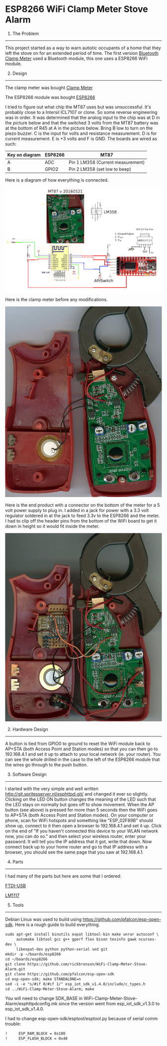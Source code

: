   ESP8266 WiFi Clamp Meter Stove Alarm
==========================================

1. The Problem
--------------

  This project started as a way to warn autistic occupants of a home
that they left the stove on for an extended period of time.  The first
version
[Bluetooth Clamp Meter](https://github.com/rickbronson/Bluetooth-Clamp-Meter-Stove-Alarm) used
a Bluetooth module, this one uses a ESP8266 WiFi module.

2. Design
--------------

  The clamp meter was bought [Clamp Meter](https://www.aliexpress.com/item/MT87-3-1-2-Digits-LCD-Digital-Clamp-Meter-AC-DC-Voltmeter-AC-Ammeter-Ohmmeter-Diode/32437352606.html?spm=2114.13010608.0.0.xfcRNw)

  The ESP8266 module was bought [ESP8266](https://www.aliexpress.com/item/The-new-ESP8266-ESP-12E-serial-WIFI-wireless-module-wireless-transceiver-Complete-circuit-impedance-matching-better/32320927821.html?spm=2114.13010308.0.0.mH8AbN)

  I tried to figure out what chip the MT87 uses but was unsuccessful.
It's probably close to a Intersil ICL7107 or clone.  So some reverse
engineering was in order.  It was determined that the analog input to
the chip was at D in the picture below and that the switched 3 volts
from the MT87 battery was at the bottom of R45 at A in the picture
below.  Bring B low to turn on the piezo buzzer.  C is the input for
volts and resistance measurement.  D is for current measurement.  E is
+3 volts and F is GND.  The boards are wired as such:

| Key on diagram  | ESP8266      | MT87  |
| ------------- | ------------- | ------------- |
|A              | ADC  |Pin 1 LM358 (Current measurement) |
|B              | GPIO2 | Pin 2 LM358 (set low to beep)    |

  Here is a diagram of how everything is connected.

![alt text](https://github.com/rickbronson/WiFi-Clamp-Meter-Stove-Alarm/blob/master/docs/hardware/stove-alarm5.png)

Here is the clamp meter before any modifications.

![alt text](https://github.com/rickbronson/WiFi-Clamp-Meter-Stove-Alarm/blob/master/docs/hardware/before.png)

  Here is the end product with a connector on the bottom of the meter
for a 5 volt power supply to plug in.  I added in a jack for power
with a 3.3 volt regulator soldered in at the jack to feed 3.3v to the
ESP8266 and the meter.  I had to clip off the header pins from the
bottom of the WiFi board to get it down in height so it would fit
inside the meter.

![alt text](https://github.com/rickbronson/WiFi-Clamp-Meter-Stove-Alarm/blob/master/docs/hardware/finished.png)

2. Hardware Design
--------------
 
  A button is tied from GPIO0 to ground to
	reset the WiFi module back to AP+STA (both Access Point and Station
	modes) so that you can then go to 192.168.4.1 and set it up to
	attach to your local network (ie. your router).  You can see the
	whole drilled in the case to the left of the ESP8266 module that the
	wires go through to the push button.

3. Software Design
--------------

  I started with the very simple and well written
	http://git.spritesserver.nl/esphttpd.git/ and changed it ever so
	slightly.  Clicking on the LED ON button changes the meaning of the
	LED such that the LED stays on normally but goes off to show
	movement.  When the AP button (see above) is pressed for more than 5
	seconds then the WiFi goes to AP+STA (both Access Point and Station
	modes).  On your computer or phone, scan for WiFi hotspots and
	something like "ESP_02F89B" should show up, connect to it then open
	a browser to 192.168.4.1 and set it up.  Click on the end of "If you
	haven't connected this device to your WLAN network now, you can do
	so." and then select your wireless router, enter your password.  It
	will tell you the IP address that it got, write that down.  Now
	connect back up to your home router and go to that IP address with a
	browser, you should see the same page that you saw at 192.168.4.1.

4. Parts
--------------
  I had many of the parts but here are some that I ordered:

[FTDI-USB](http://www.aliexpress.com/item/1pcs-FT232RL-FTDI-USB-3-3V-5-5V-to-TTL-Serial-Adapter-Module-for-Arduino-Mini/2019421866.html)

[LM1117](http://www.aliexpress.com/item/Free-Shipping-10PCS-LOT-Original-AMS1117-3-3V-AMS1117-LM1117-Voltage-Regulator-We-only-provide-good/32452410702.html)

5. Tools
--------------

  Debian Linux was used to build using
  https://github.com/pfalcon/esp-open-sdk.  Here is a rough guide to
  build everything.

```
sudo apt-get install binutils expat libtool-bin make unrar autoconf \
     automake libtool gcc g++ gperf flex bison texinfo gawk ncurses-dev \
     libexpat-dev python python-serial sed git
mkdir -p ~/boards/esp8266
cd ~/boards/esp8266
git clone https://github.com/rickbronson/WiFi-Clamp-Meter-Stove-Alarm.git
git clone https://github.com/pfalcon/esp-open-sdk
cd esp-open-sdk; make STANDALONE=n
sed -i -e "s/#if 0/#if 1/" esp_iot_sdk_v1.4.0/include/c_types.h
cd ../WiFi-Clamp-Meter-Stove-Alarm; make
```

  You will need to change SDK_BASE in
WiFi-Clamp-Meter-Stove-Alarm/esphttpdconfig.mk since the version
went from esp_iot_sdk_v1.3.0 to esp_iot_sdk_v1.4.0.

  I had to change esp-open-sdk/esptool/esptool.py because of serial
comm trouble:

```
!     ESP_RAM_BLOCK = 0x180
!     ESP_FLASH_BLOCK = 0x40 
```
